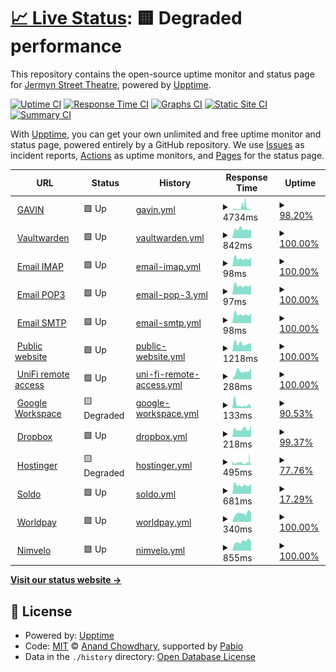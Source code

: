 # [📈 Live Status](https://jermynstreettheatre.github.io/status): <!--live status--> **🟨 Degraded performance**

This repository contains the open-source uptime monitor and status page for [Jermyn Street Theatre](https://www.jermynstreettheatre.co.uk), powered by [Upptime](https://github.com/upptime/upptime).

[![Uptime CI](https://github.com/jermynstreettheatre/status/workflows/Uptime%20CI/badge.svg)](https://github.com/jermynstreettheatre/status/actions?query=workflow%3A%22Uptime+CI%22)
[![Response Time CI](https://github.com/jermynstreettheatre/status/workflows/Response%20Time%20CI/badge.svg)](https://github.com/jermynstreettheatre/status/actions?query=workflow%3A%22Response+Time+CI%22)
[![Graphs CI](https://github.com/jermynstreettheatre/status/workflows/Graphs%20CI/badge.svg)](https://github.com/jermynstreettheatre/status/actions?query=workflow%3A%22Graphs+CI%22)
[![Static Site CI](https://github.com/jermynstreettheatre/status/workflows/Static%20Site%20CI/badge.svg)](https://github.com/jermynstreettheatre/status/actions?query=workflow%3A%22Static+Site+CI%22)
[![Summary CI](https://github.com/jermynstreettheatre/status/workflows/Summary%20CI/badge.svg)](https://github.com/jermynstreettheatre/status/actions?query=workflow%3A%22Summary+CI%22)

With [Upptime](https://upptime.js.org), you can get your own unlimited and free uptime monitor and status page, powered entirely by a GitHub repository. We use [Issues](https://github.com/jermynstreettheatre/status/issues) as incident reports, [Actions](https://github.com/jermynstreettheatre/status/actions) as uptime monitors, and [Pages](https://jermynstreettheatre.github.io/status) for the status page.

<!--start: status pages-->
<!-- This summary is generated by Upptime (https://github.com/upptime/upptime) -->
<!-- Do not edit this manually, your changes will be overwritten -->
<!-- prettier-ignore -->
| URL | Status | History | Response Time | Uptime |
| --- | ------ | ------- | ------------- | ------ |
| <img alt="" src="https://icons.duckduckgo.com/ip3/assets.technical.jermynstreettheatre.co.uk.ico" height="13"> [GAVIN](https://assets.technical.jermynstreettheatre.co.uk) | 🟩 Up | [gavin.yml](https://github.com/jermynstreettheatre/status/commits/HEAD/history/gavin.yml) | <details><summary><img alt="Response time graph" src="./graphs/gavin/response-time-week.png" height="20"> 4734ms</summary><br><a href="https://status.technical.jermynstreettheatre.co.uk/history/gavin"><img alt="Response time 4090" src="https://img.shields.io/endpoint?url=https%3A%2F%2Fraw.githubusercontent.com%2Fjermynstreettheatre%2Fstatus%2FHEAD%2Fapi%2Fgavin%2Fresponse-time.json"></a><br><a href="https://status.technical.jermynstreettheatre.co.uk/history/gavin"><img alt="24-hour response time 1684" src="https://img.shields.io/endpoint?url=https%3A%2F%2Fraw.githubusercontent.com%2Fjermynstreettheatre%2Fstatus%2FHEAD%2Fapi%2Fgavin%2Fresponse-time-day.json"></a><br><a href="https://status.technical.jermynstreettheatre.co.uk/history/gavin"><img alt="7-day response time 4734" src="https://img.shields.io/endpoint?url=https%3A%2F%2Fraw.githubusercontent.com%2Fjermynstreettheatre%2Fstatus%2FHEAD%2Fapi%2Fgavin%2Fresponse-time-week.json"></a><br><a href="https://status.technical.jermynstreettheatre.co.uk/history/gavin"><img alt="30-day response time 4158" src="https://img.shields.io/endpoint?url=https%3A%2F%2Fraw.githubusercontent.com%2Fjermynstreettheatre%2Fstatus%2FHEAD%2Fapi%2Fgavin%2Fresponse-time-month.json"></a><br><a href="https://status.technical.jermynstreettheatre.co.uk/history/gavin"><img alt="1-year response time 4090" src="https://img.shields.io/endpoint?url=https%3A%2F%2Fraw.githubusercontent.com%2Fjermynstreettheatre%2Fstatus%2FHEAD%2Fapi%2Fgavin%2Fresponse-time-year.json"></a></details> | <details><summary><a href="https://status.technical.jermynstreettheatre.co.uk/history/gavin">98.20%</a></summary><a href="https://status.technical.jermynstreettheatre.co.uk/history/gavin"><img alt="All-time uptime 99.25%" src="https://img.shields.io/endpoint?url=https%3A%2F%2Fraw.githubusercontent.com%2Fjermynstreettheatre%2Fstatus%2FHEAD%2Fapi%2Fgavin%2Fuptime.json"></a><br><a href="https://status.technical.jermynstreettheatre.co.uk/history/gavin"><img alt="24-hour uptime 100.00%" src="https://img.shields.io/endpoint?url=https%3A%2F%2Fraw.githubusercontent.com%2Fjermynstreettheatre%2Fstatus%2FHEAD%2Fapi%2Fgavin%2Fuptime-day.json"></a><br><a href="https://status.technical.jermynstreettheatre.co.uk/history/gavin"><img alt="7-day uptime 98.20%" src="https://img.shields.io/endpoint?url=https%3A%2F%2Fraw.githubusercontent.com%2Fjermynstreettheatre%2Fstatus%2FHEAD%2Fapi%2Fgavin%2Fuptime-week.json"></a><br><a href="https://status.technical.jermynstreettheatre.co.uk/history/gavin"><img alt="30-day uptime 99.18%" src="https://img.shields.io/endpoint?url=https%3A%2F%2Fraw.githubusercontent.com%2Fjermynstreettheatre%2Fstatus%2FHEAD%2Fapi%2Fgavin%2Fuptime-month.json"></a><br><a href="https://status.technical.jermynstreettheatre.co.uk/history/gavin"><img alt="1-year uptime 99.25%" src="https://img.shields.io/endpoint?url=https%3A%2F%2Fraw.githubusercontent.com%2Fjermynstreettheatre%2Fstatus%2FHEAD%2Fapi%2Fgavin%2Fuptime-year.json"></a></details>
| <img alt="" src="https://icons.duckduckgo.com/ip3/vault.technical.jermynstreettheatre.co.uk.ico" height="13"> [Vaultwarden](https://vault.technical.jermynstreettheatre.co.uk) | 🟩 Up | [vaultwarden.yml](https://github.com/jermynstreettheatre/status/commits/HEAD/history/vaultwarden.yml) | <details><summary><img alt="Response time graph" src="./graphs/vaultwarden/response-time-week.png" height="20"> 842ms</summary><br><a href="https://status.technical.jermynstreettheatre.co.uk/history/vaultwarden"><img alt="Response time 918" src="https://img.shields.io/endpoint?url=https%3A%2F%2Fraw.githubusercontent.com%2Fjermynstreettheatre%2Fstatus%2FHEAD%2Fapi%2Fvaultwarden%2Fresponse-time.json"></a><br><a href="https://status.technical.jermynstreettheatre.co.uk/history/vaultwarden"><img alt="24-hour response time 812" src="https://img.shields.io/endpoint?url=https%3A%2F%2Fraw.githubusercontent.com%2Fjermynstreettheatre%2Fstatus%2FHEAD%2Fapi%2Fvaultwarden%2Fresponse-time-day.json"></a><br><a href="https://status.technical.jermynstreettheatre.co.uk/history/vaultwarden"><img alt="7-day response time 842" src="https://img.shields.io/endpoint?url=https%3A%2F%2Fraw.githubusercontent.com%2Fjermynstreettheatre%2Fstatus%2FHEAD%2Fapi%2Fvaultwarden%2Fresponse-time-week.json"></a><br><a href="https://status.technical.jermynstreettheatre.co.uk/history/vaultwarden"><img alt="30-day response time 872" src="https://img.shields.io/endpoint?url=https%3A%2F%2Fraw.githubusercontent.com%2Fjermynstreettheatre%2Fstatus%2FHEAD%2Fapi%2Fvaultwarden%2Fresponse-time-month.json"></a><br><a href="https://status.technical.jermynstreettheatre.co.uk/history/vaultwarden"><img alt="1-year response time 918" src="https://img.shields.io/endpoint?url=https%3A%2F%2Fraw.githubusercontent.com%2Fjermynstreettheatre%2Fstatus%2FHEAD%2Fapi%2Fvaultwarden%2Fresponse-time-year.json"></a></details> | <details><summary><a href="https://status.technical.jermynstreettheatre.co.uk/history/vaultwarden">100.00%</a></summary><a href="https://status.technical.jermynstreettheatre.co.uk/history/vaultwarden"><img alt="All-time uptime 99.97%" src="https://img.shields.io/endpoint?url=https%3A%2F%2Fraw.githubusercontent.com%2Fjermynstreettheatre%2Fstatus%2FHEAD%2Fapi%2Fvaultwarden%2Fuptime.json"></a><br><a href="https://status.technical.jermynstreettheatre.co.uk/history/vaultwarden"><img alt="24-hour uptime 100.00%" src="https://img.shields.io/endpoint?url=https%3A%2F%2Fraw.githubusercontent.com%2Fjermynstreettheatre%2Fstatus%2FHEAD%2Fapi%2Fvaultwarden%2Fuptime-day.json"></a><br><a href="https://status.technical.jermynstreettheatre.co.uk/history/vaultwarden"><img alt="7-day uptime 100.00%" src="https://img.shields.io/endpoint?url=https%3A%2F%2Fraw.githubusercontent.com%2Fjermynstreettheatre%2Fstatus%2FHEAD%2Fapi%2Fvaultwarden%2Fuptime-week.json"></a><br><a href="https://status.technical.jermynstreettheatre.co.uk/history/vaultwarden"><img alt="30-day uptime 99.96%" src="https://img.shields.io/endpoint?url=https%3A%2F%2Fraw.githubusercontent.com%2Fjermynstreettheatre%2Fstatus%2FHEAD%2Fapi%2Fvaultwarden%2Fuptime-month.json"></a><br><a href="https://status.technical.jermynstreettheatre.co.uk/history/vaultwarden"><img alt="1-year uptime 99.97%" src="https://img.shields.io/endpoint?url=https%3A%2F%2Fraw.githubusercontent.com%2Fjermynstreettheatre%2Fstatus%2FHEAD%2Fapi%2Fvaultwarden%2Fuptime-year.json"></a></details>
| <img alt="" src="https://icons.duckduckgo.com/ip3/null.ico" height="13"> [Email IMAP](mail.jermynstreettheatre.co.uk) | 🟩 Up | [email-imap.yml](https://github.com/jermynstreettheatre/status/commits/HEAD/history/email-imap.yml) | <details><summary><img alt="Response time graph" src="./graphs/email-imap/response-time-week.png" height="20"> 98ms</summary><br><a href="https://status.technical.jermynstreettheatre.co.uk/history/email-imap"><img alt="Response time 104" src="https://img.shields.io/endpoint?url=https%3A%2F%2Fraw.githubusercontent.com%2Fjermynstreettheatre%2Fstatus%2FHEAD%2Fapi%2Femail-imap%2Fresponse-time.json"></a><br><a href="https://status.technical.jermynstreettheatre.co.uk/history/email-imap"><img alt="24-hour response time 108" src="https://img.shields.io/endpoint?url=https%3A%2F%2Fraw.githubusercontent.com%2Fjermynstreettheatre%2Fstatus%2FHEAD%2Fapi%2Femail-imap%2Fresponse-time-day.json"></a><br><a href="https://status.technical.jermynstreettheatre.co.uk/history/email-imap"><img alt="7-day response time 98" src="https://img.shields.io/endpoint?url=https%3A%2F%2Fraw.githubusercontent.com%2Fjermynstreettheatre%2Fstatus%2FHEAD%2Fapi%2Femail-imap%2Fresponse-time-week.json"></a><br><a href="https://status.technical.jermynstreettheatre.co.uk/history/email-imap"><img alt="30-day response time 105" src="https://img.shields.io/endpoint?url=https%3A%2F%2Fraw.githubusercontent.com%2Fjermynstreettheatre%2Fstatus%2FHEAD%2Fapi%2Femail-imap%2Fresponse-time-month.json"></a><br><a href="https://status.technical.jermynstreettheatre.co.uk/history/email-imap"><img alt="1-year response time 104" src="https://img.shields.io/endpoint?url=https%3A%2F%2Fraw.githubusercontent.com%2Fjermynstreettheatre%2Fstatus%2FHEAD%2Fapi%2Femail-imap%2Fresponse-time-year.json"></a></details> | <details><summary><a href="https://status.technical.jermynstreettheatre.co.uk/history/email-imap">100.00%</a></summary><a href="https://status.technical.jermynstreettheatre.co.uk/history/email-imap"><img alt="All-time uptime 100.00%" src="https://img.shields.io/endpoint?url=https%3A%2F%2Fraw.githubusercontent.com%2Fjermynstreettheatre%2Fstatus%2FHEAD%2Fapi%2Femail-imap%2Fuptime.json"></a><br><a href="https://status.technical.jermynstreettheatre.co.uk/history/email-imap"><img alt="24-hour uptime 100.00%" src="https://img.shields.io/endpoint?url=https%3A%2F%2Fraw.githubusercontent.com%2Fjermynstreettheatre%2Fstatus%2FHEAD%2Fapi%2Femail-imap%2Fuptime-day.json"></a><br><a href="https://status.technical.jermynstreettheatre.co.uk/history/email-imap"><img alt="7-day uptime 100.00%" src="https://img.shields.io/endpoint?url=https%3A%2F%2Fraw.githubusercontent.com%2Fjermynstreettheatre%2Fstatus%2FHEAD%2Fapi%2Femail-imap%2Fuptime-week.json"></a><br><a href="https://status.technical.jermynstreettheatre.co.uk/history/email-imap"><img alt="30-day uptime 100.00%" src="https://img.shields.io/endpoint?url=https%3A%2F%2Fraw.githubusercontent.com%2Fjermynstreettheatre%2Fstatus%2FHEAD%2Fapi%2Femail-imap%2Fuptime-month.json"></a><br><a href="https://status.technical.jermynstreettheatre.co.uk/history/email-imap"><img alt="1-year uptime 100.00%" src="https://img.shields.io/endpoint?url=https%3A%2F%2Fraw.githubusercontent.com%2Fjermynstreettheatre%2Fstatus%2FHEAD%2Fapi%2Femail-imap%2Fuptime-year.json"></a></details>
| <img alt="" src="https://icons.duckduckgo.com/ip3/null.ico" height="13"> [Email POP3](mail.jermynstreettheatre.co.uk) | 🟩 Up | [email-pop-3.yml](https://github.com/jermynstreettheatre/status/commits/HEAD/history/email-pop-3.yml) | <details><summary><img alt="Response time graph" src="./graphs/email-pop-3/response-time-week.png" height="20"> 97ms</summary><br><a href="https://status.technical.jermynstreettheatre.co.uk/history/email-pop-3"><img alt="Response time 105" src="https://img.shields.io/endpoint?url=https%3A%2F%2Fraw.githubusercontent.com%2Fjermynstreettheatre%2Fstatus%2FHEAD%2Fapi%2Femail-pop-3%2Fresponse-time.json"></a><br><a href="https://status.technical.jermynstreettheatre.co.uk/history/email-pop-3"><img alt="24-hour response time 107" src="https://img.shields.io/endpoint?url=https%3A%2F%2Fraw.githubusercontent.com%2Fjermynstreettheatre%2Fstatus%2FHEAD%2Fapi%2Femail-pop-3%2Fresponse-time-day.json"></a><br><a href="https://status.technical.jermynstreettheatre.co.uk/history/email-pop-3"><img alt="7-day response time 97" src="https://img.shields.io/endpoint?url=https%3A%2F%2Fraw.githubusercontent.com%2Fjermynstreettheatre%2Fstatus%2FHEAD%2Fapi%2Femail-pop-3%2Fresponse-time-week.json"></a><br><a href="https://status.technical.jermynstreettheatre.co.uk/history/email-pop-3"><img alt="30-day response time 105" src="https://img.shields.io/endpoint?url=https%3A%2F%2Fraw.githubusercontent.com%2Fjermynstreettheatre%2Fstatus%2FHEAD%2Fapi%2Femail-pop-3%2Fresponse-time-month.json"></a><br><a href="https://status.technical.jermynstreettheatre.co.uk/history/email-pop-3"><img alt="1-year response time 105" src="https://img.shields.io/endpoint?url=https%3A%2F%2Fraw.githubusercontent.com%2Fjermynstreettheatre%2Fstatus%2FHEAD%2Fapi%2Femail-pop-3%2Fresponse-time-year.json"></a></details> | <details><summary><a href="https://status.technical.jermynstreettheatre.co.uk/history/email-pop-3">100.00%</a></summary><a href="https://status.technical.jermynstreettheatre.co.uk/history/email-pop-3"><img alt="All-time uptime 100.00%" src="https://img.shields.io/endpoint?url=https%3A%2F%2Fraw.githubusercontent.com%2Fjermynstreettheatre%2Fstatus%2FHEAD%2Fapi%2Femail-pop-3%2Fuptime.json"></a><br><a href="https://status.technical.jermynstreettheatre.co.uk/history/email-pop-3"><img alt="24-hour uptime 100.00%" src="https://img.shields.io/endpoint?url=https%3A%2F%2Fraw.githubusercontent.com%2Fjermynstreettheatre%2Fstatus%2FHEAD%2Fapi%2Femail-pop-3%2Fuptime-day.json"></a><br><a href="https://status.technical.jermynstreettheatre.co.uk/history/email-pop-3"><img alt="7-day uptime 100.00%" src="https://img.shields.io/endpoint?url=https%3A%2F%2Fraw.githubusercontent.com%2Fjermynstreettheatre%2Fstatus%2FHEAD%2Fapi%2Femail-pop-3%2Fuptime-week.json"></a><br><a href="https://status.technical.jermynstreettheatre.co.uk/history/email-pop-3"><img alt="30-day uptime 100.00%" src="https://img.shields.io/endpoint?url=https%3A%2F%2Fraw.githubusercontent.com%2Fjermynstreettheatre%2Fstatus%2FHEAD%2Fapi%2Femail-pop-3%2Fuptime-month.json"></a><br><a href="https://status.technical.jermynstreettheatre.co.uk/history/email-pop-3"><img alt="1-year uptime 100.00%" src="https://img.shields.io/endpoint?url=https%3A%2F%2Fraw.githubusercontent.com%2Fjermynstreettheatre%2Fstatus%2FHEAD%2Fapi%2Femail-pop-3%2Fuptime-year.json"></a></details>
| <img alt="" src="https://icons.duckduckgo.com/ip3/null.ico" height="13"> [Email SMTP](mail.jermynstreettheatre.co.uk) | 🟩 Up | [email-smtp.yml](https://github.com/jermynstreettheatre/status/commits/HEAD/history/email-smtp.yml) | <details><summary><img alt="Response time graph" src="./graphs/email-smtp/response-time-week.png" height="20"> 98ms</summary><br><a href="https://status.technical.jermynstreettheatre.co.uk/history/email-smtp"><img alt="Response time 104" src="https://img.shields.io/endpoint?url=https%3A%2F%2Fraw.githubusercontent.com%2Fjermynstreettheatre%2Fstatus%2FHEAD%2Fapi%2Femail-smtp%2Fresponse-time.json"></a><br><a href="https://status.technical.jermynstreettheatre.co.uk/history/email-smtp"><img alt="24-hour response time 108" src="https://img.shields.io/endpoint?url=https%3A%2F%2Fraw.githubusercontent.com%2Fjermynstreettheatre%2Fstatus%2FHEAD%2Fapi%2Femail-smtp%2Fresponse-time-day.json"></a><br><a href="https://status.technical.jermynstreettheatre.co.uk/history/email-smtp"><img alt="7-day response time 98" src="https://img.shields.io/endpoint?url=https%3A%2F%2Fraw.githubusercontent.com%2Fjermynstreettheatre%2Fstatus%2FHEAD%2Fapi%2Femail-smtp%2Fresponse-time-week.json"></a><br><a href="https://status.technical.jermynstreettheatre.co.uk/history/email-smtp"><img alt="30-day response time 105" src="https://img.shields.io/endpoint?url=https%3A%2F%2Fraw.githubusercontent.com%2Fjermynstreettheatre%2Fstatus%2FHEAD%2Fapi%2Femail-smtp%2Fresponse-time-month.json"></a><br><a href="https://status.technical.jermynstreettheatre.co.uk/history/email-smtp"><img alt="1-year response time 104" src="https://img.shields.io/endpoint?url=https%3A%2F%2Fraw.githubusercontent.com%2Fjermynstreettheatre%2Fstatus%2FHEAD%2Fapi%2Femail-smtp%2Fresponse-time-year.json"></a></details> | <details><summary><a href="https://status.technical.jermynstreettheatre.co.uk/history/email-smtp">100.00%</a></summary><a href="https://status.technical.jermynstreettheatre.co.uk/history/email-smtp"><img alt="All-time uptime 100.00%" src="https://img.shields.io/endpoint?url=https%3A%2F%2Fraw.githubusercontent.com%2Fjermynstreettheatre%2Fstatus%2FHEAD%2Fapi%2Femail-smtp%2Fuptime.json"></a><br><a href="https://status.technical.jermynstreettheatre.co.uk/history/email-smtp"><img alt="24-hour uptime 100.00%" src="https://img.shields.io/endpoint?url=https%3A%2F%2Fraw.githubusercontent.com%2Fjermynstreettheatre%2Fstatus%2FHEAD%2Fapi%2Femail-smtp%2Fuptime-day.json"></a><br><a href="https://status.technical.jermynstreettheatre.co.uk/history/email-smtp"><img alt="7-day uptime 100.00%" src="https://img.shields.io/endpoint?url=https%3A%2F%2Fraw.githubusercontent.com%2Fjermynstreettheatre%2Fstatus%2FHEAD%2Fapi%2Femail-smtp%2Fuptime-week.json"></a><br><a href="https://status.technical.jermynstreettheatre.co.uk/history/email-smtp"><img alt="30-day uptime 100.00%" src="https://img.shields.io/endpoint?url=https%3A%2F%2Fraw.githubusercontent.com%2Fjermynstreettheatre%2Fstatus%2FHEAD%2Fapi%2Femail-smtp%2Fuptime-month.json"></a><br><a href="https://status.technical.jermynstreettheatre.co.uk/history/email-smtp"><img alt="1-year uptime 100.00%" src="https://img.shields.io/endpoint?url=https%3A%2F%2Fraw.githubusercontent.com%2Fjermynstreettheatre%2Fstatus%2FHEAD%2Fapi%2Femail-smtp%2Fuptime-year.json"></a></details>
| <img alt="" src="https://icons.duckduckgo.com/ip3/www.jermynstreettheatre.co.uk.ico" height="13"> [Public website](https://www.jermynstreettheatre.co.uk) | 🟩 Up | [public-website.yml](https://github.com/jermynstreettheatre/status/commits/HEAD/history/public-website.yml) | <details><summary><img alt="Response time graph" src="./graphs/public-website/response-time-week.png" height="20"> 1218ms</summary><br><a href="https://status.technical.jermynstreettheatre.co.uk/history/public-website"><img alt="Response time 1145" src="https://img.shields.io/endpoint?url=https%3A%2F%2Fraw.githubusercontent.com%2Fjermynstreettheatre%2Fstatus%2FHEAD%2Fapi%2Fpublic-website%2Fresponse-time.json"></a><br><a href="https://status.technical.jermynstreettheatre.co.uk/history/public-website"><img alt="24-hour response time 1228" src="https://img.shields.io/endpoint?url=https%3A%2F%2Fraw.githubusercontent.com%2Fjermynstreettheatre%2Fstatus%2FHEAD%2Fapi%2Fpublic-website%2Fresponse-time-day.json"></a><br><a href="https://status.technical.jermynstreettheatre.co.uk/history/public-website"><img alt="7-day response time 1218" src="https://img.shields.io/endpoint?url=https%3A%2F%2Fraw.githubusercontent.com%2Fjermynstreettheatre%2Fstatus%2FHEAD%2Fapi%2Fpublic-website%2Fresponse-time-week.json"></a><br><a href="https://status.technical.jermynstreettheatre.co.uk/history/public-website"><img alt="30-day response time 1152" src="https://img.shields.io/endpoint?url=https%3A%2F%2Fraw.githubusercontent.com%2Fjermynstreettheatre%2Fstatus%2FHEAD%2Fapi%2Fpublic-website%2Fresponse-time-month.json"></a><br><a href="https://status.technical.jermynstreettheatre.co.uk/history/public-website"><img alt="1-year response time 1145" src="https://img.shields.io/endpoint?url=https%3A%2F%2Fraw.githubusercontent.com%2Fjermynstreettheatre%2Fstatus%2FHEAD%2Fapi%2Fpublic-website%2Fresponse-time-year.json"></a></details> | <details><summary><a href="https://status.technical.jermynstreettheatre.co.uk/history/public-website">100.00%</a></summary><a href="https://status.technical.jermynstreettheatre.co.uk/history/public-website"><img alt="All-time uptime 100.00%" src="https://img.shields.io/endpoint?url=https%3A%2F%2Fraw.githubusercontent.com%2Fjermynstreettheatre%2Fstatus%2FHEAD%2Fapi%2Fpublic-website%2Fuptime.json"></a><br><a href="https://status.technical.jermynstreettheatre.co.uk/history/public-website"><img alt="24-hour uptime 100.00%" src="https://img.shields.io/endpoint?url=https%3A%2F%2Fraw.githubusercontent.com%2Fjermynstreettheatre%2Fstatus%2FHEAD%2Fapi%2Fpublic-website%2Fuptime-day.json"></a><br><a href="https://status.technical.jermynstreettheatre.co.uk/history/public-website"><img alt="7-day uptime 100.00%" src="https://img.shields.io/endpoint?url=https%3A%2F%2Fraw.githubusercontent.com%2Fjermynstreettheatre%2Fstatus%2FHEAD%2Fapi%2Fpublic-website%2Fuptime-week.json"></a><br><a href="https://status.technical.jermynstreettheatre.co.uk/history/public-website"><img alt="30-day uptime 100.00%" src="https://img.shields.io/endpoint?url=https%3A%2F%2Fraw.githubusercontent.com%2Fjermynstreettheatre%2Fstatus%2FHEAD%2Fapi%2Fpublic-website%2Fuptime-month.json"></a><br><a href="https://status.technical.jermynstreettheatre.co.uk/history/public-website"><img alt="1-year uptime 100.00%" src="https://img.shields.io/endpoint?url=https%3A%2F%2Fraw.githubusercontent.com%2Fjermynstreettheatre%2Fstatus%2FHEAD%2Fapi%2Fpublic-website%2Fuptime-year.json"></a></details>
| <img alt="" src="https://icons.duckduckgo.com/ip3/status.ui.com.ico" height="13"> [UniFi remote access](https://status.ui.com) | 🟩 Up | [uni-fi-remote-access.yml](https://github.com/jermynstreettheatre/status/commits/HEAD/history/uni-fi-remote-access.yml) | <details><summary><img alt="Response time graph" src="./graphs/uni-fi-remote-access/response-time-week.png" height="20"> 288ms</summary><br><a href="https://status.technical.jermynstreettheatre.co.uk/history/uni-fi-remote-access"><img alt="Response time 328" src="https://img.shields.io/endpoint?url=https%3A%2F%2Fraw.githubusercontent.com%2Fjermynstreettheatre%2Fstatus%2FHEAD%2Fapi%2Funi-fi-remote-access%2Fresponse-time.json"></a><br><a href="https://status.technical.jermynstreettheatre.co.uk/history/uni-fi-remote-access"><img alt="24-hour response time 398" src="https://img.shields.io/endpoint?url=https%3A%2F%2Fraw.githubusercontent.com%2Fjermynstreettheatre%2Fstatus%2FHEAD%2Fapi%2Funi-fi-remote-access%2Fresponse-time-day.json"></a><br><a href="https://status.technical.jermynstreettheatre.co.uk/history/uni-fi-remote-access"><img alt="7-day response time 288" src="https://img.shields.io/endpoint?url=https%3A%2F%2Fraw.githubusercontent.com%2Fjermynstreettheatre%2Fstatus%2FHEAD%2Fapi%2Funi-fi-remote-access%2Fresponse-time-week.json"></a><br><a href="https://status.technical.jermynstreettheatre.co.uk/history/uni-fi-remote-access"><img alt="30-day response time 336" src="https://img.shields.io/endpoint?url=https%3A%2F%2Fraw.githubusercontent.com%2Fjermynstreettheatre%2Fstatus%2FHEAD%2Fapi%2Funi-fi-remote-access%2Fresponse-time-month.json"></a><br><a href="https://status.technical.jermynstreettheatre.co.uk/history/uni-fi-remote-access"><img alt="1-year response time 328" src="https://img.shields.io/endpoint?url=https%3A%2F%2Fraw.githubusercontent.com%2Fjermynstreettheatre%2Fstatus%2FHEAD%2Fapi%2Funi-fi-remote-access%2Fresponse-time-year.json"></a></details> | <details><summary><a href="https://status.technical.jermynstreettheatre.co.uk/history/uni-fi-remote-access">100.00%</a></summary><a href="https://status.technical.jermynstreettheatre.co.uk/history/uni-fi-remote-access"><img alt="All-time uptime 99.96%" src="https://img.shields.io/endpoint?url=https%3A%2F%2Fraw.githubusercontent.com%2Fjermynstreettheatre%2Fstatus%2FHEAD%2Fapi%2Funi-fi-remote-access%2Fuptime.json"></a><br><a href="https://status.technical.jermynstreettheatre.co.uk/history/uni-fi-remote-access"><img alt="24-hour uptime 100.00%" src="https://img.shields.io/endpoint?url=https%3A%2F%2Fraw.githubusercontent.com%2Fjermynstreettheatre%2Fstatus%2FHEAD%2Fapi%2Funi-fi-remote-access%2Fuptime-day.json"></a><br><a href="https://status.technical.jermynstreettheatre.co.uk/history/uni-fi-remote-access"><img alt="7-day uptime 100.00%" src="https://img.shields.io/endpoint?url=https%3A%2F%2Fraw.githubusercontent.com%2Fjermynstreettheatre%2Fstatus%2FHEAD%2Fapi%2Funi-fi-remote-access%2Fuptime-week.json"></a><br><a href="https://status.technical.jermynstreettheatre.co.uk/history/uni-fi-remote-access"><img alt="30-day uptime 99.95%" src="https://img.shields.io/endpoint?url=https%3A%2F%2Fraw.githubusercontent.com%2Fjermynstreettheatre%2Fstatus%2FHEAD%2Fapi%2Funi-fi-remote-access%2Fuptime-month.json"></a><br><a href="https://status.technical.jermynstreettheatre.co.uk/history/uni-fi-remote-access"><img alt="1-year uptime 99.96%" src="https://img.shields.io/endpoint?url=https%3A%2F%2Fraw.githubusercontent.com%2Fjermynstreettheatre%2Fstatus%2FHEAD%2Fapi%2Funi-fi-remote-access%2Fuptime-year.json"></a></details>
| <img alt="" src="https://icons.duckduckgo.com/ip3/www.google.com.ico" height="13"> [Google Workspace](https://www.google.com/appsstatus/dashboard) | 🟨 Degraded | [google-workspace.yml](https://github.com/jermynstreettheatre/status/commits/HEAD/history/google-workspace.yml) | <details><summary><img alt="Response time graph" src="./graphs/google-workspace/response-time-week.png" height="20"> 133ms</summary><br><a href="https://status.technical.jermynstreettheatre.co.uk/history/google-workspace"><img alt="Response time 94" src="https://img.shields.io/endpoint?url=https%3A%2F%2Fraw.githubusercontent.com%2Fjermynstreettheatre%2Fstatus%2FHEAD%2Fapi%2Fgoogle-workspace%2Fresponse-time.json"></a><br><a href="https://status.technical.jermynstreettheatre.co.uk/history/google-workspace"><img alt="24-hour response time 112" src="https://img.shields.io/endpoint?url=https%3A%2F%2Fraw.githubusercontent.com%2Fjermynstreettheatre%2Fstatus%2FHEAD%2Fapi%2Fgoogle-workspace%2Fresponse-time-day.json"></a><br><a href="https://status.technical.jermynstreettheatre.co.uk/history/google-workspace"><img alt="7-day response time 133" src="https://img.shields.io/endpoint?url=https%3A%2F%2Fraw.githubusercontent.com%2Fjermynstreettheatre%2Fstatus%2FHEAD%2Fapi%2Fgoogle-workspace%2Fresponse-time-week.json"></a><br><a href="https://status.technical.jermynstreettheatre.co.uk/history/google-workspace"><img alt="30-day response time 104" src="https://img.shields.io/endpoint?url=https%3A%2F%2Fraw.githubusercontent.com%2Fjermynstreettheatre%2Fstatus%2FHEAD%2Fapi%2Fgoogle-workspace%2Fresponse-time-month.json"></a><br><a href="https://status.technical.jermynstreettheatre.co.uk/history/google-workspace"><img alt="1-year response time 94" src="https://img.shields.io/endpoint?url=https%3A%2F%2Fraw.githubusercontent.com%2Fjermynstreettheatre%2Fstatus%2FHEAD%2Fapi%2Fgoogle-workspace%2Fresponse-time-year.json"></a></details> | <details><summary><a href="https://status.technical.jermynstreettheatre.co.uk/history/google-workspace">90.53%</a></summary><a href="https://status.technical.jermynstreettheatre.co.uk/history/google-workspace"><img alt="All-time uptime 88.72%" src="https://img.shields.io/endpoint?url=https%3A%2F%2Fraw.githubusercontent.com%2Fjermynstreettheatre%2Fstatus%2FHEAD%2Fapi%2Fgoogle-workspace%2Fuptime.json"></a><br><a href="https://status.technical.jermynstreettheatre.co.uk/history/google-workspace"><img alt="24-hour uptime 33.73%" src="https://img.shields.io/endpoint?url=https%3A%2F%2Fraw.githubusercontent.com%2Fjermynstreettheatre%2Fstatus%2FHEAD%2Fapi%2Fgoogle-workspace%2Fuptime-day.json"></a><br><a href="https://status.technical.jermynstreettheatre.co.uk/history/google-workspace"><img alt="7-day uptime 90.53%" src="https://img.shields.io/endpoint?url=https%3A%2F%2Fraw.githubusercontent.com%2Fjermynstreettheatre%2Fstatus%2FHEAD%2Fapi%2Fgoogle-workspace%2Fuptime-week.json"></a><br><a href="https://status.technical.jermynstreettheatre.co.uk/history/google-workspace"><img alt="30-day uptime 89.31%" src="https://img.shields.io/endpoint?url=https%3A%2F%2Fraw.githubusercontent.com%2Fjermynstreettheatre%2Fstatus%2FHEAD%2Fapi%2Fgoogle-workspace%2Fuptime-month.json"></a><br><a href="https://status.technical.jermynstreettheatre.co.uk/history/google-workspace"><img alt="1-year uptime 88.72%" src="https://img.shields.io/endpoint?url=https%3A%2F%2Fraw.githubusercontent.com%2Fjermynstreettheatre%2Fstatus%2FHEAD%2Fapi%2Fgoogle-workspace%2Fuptime-year.json"></a></details>
| <img alt="" src="https://icons.duckduckgo.com/ip3/status.dropbox.com.ico" height="13"> [Dropbox](https://status.dropbox.com) | 🟩 Up | [dropbox.yml](https://github.com/jermynstreettheatre/status/commits/HEAD/history/dropbox.yml) | <details><summary><img alt="Response time graph" src="./graphs/dropbox/response-time-week.png" height="20"> 218ms</summary><br><a href="https://status.technical.jermynstreettheatre.co.uk/history/dropbox"><img alt="Response time 229" src="https://img.shields.io/endpoint?url=https%3A%2F%2Fraw.githubusercontent.com%2Fjermynstreettheatre%2Fstatus%2FHEAD%2Fapi%2Fdropbox%2Fresponse-time.json"></a><br><a href="https://status.technical.jermynstreettheatre.co.uk/history/dropbox"><img alt="24-hour response time 331" src="https://img.shields.io/endpoint?url=https%3A%2F%2Fraw.githubusercontent.com%2Fjermynstreettheatre%2Fstatus%2FHEAD%2Fapi%2Fdropbox%2Fresponse-time-day.json"></a><br><a href="https://status.technical.jermynstreettheatre.co.uk/history/dropbox"><img alt="7-day response time 218" src="https://img.shields.io/endpoint?url=https%3A%2F%2Fraw.githubusercontent.com%2Fjermynstreettheatre%2Fstatus%2FHEAD%2Fapi%2Fdropbox%2Fresponse-time-week.json"></a><br><a href="https://status.technical.jermynstreettheatre.co.uk/history/dropbox"><img alt="30-day response time 207" src="https://img.shields.io/endpoint?url=https%3A%2F%2Fraw.githubusercontent.com%2Fjermynstreettheatre%2Fstatus%2FHEAD%2Fapi%2Fdropbox%2Fresponse-time-month.json"></a><br><a href="https://status.technical.jermynstreettheatre.co.uk/history/dropbox"><img alt="1-year response time 229" src="https://img.shields.io/endpoint?url=https%3A%2F%2Fraw.githubusercontent.com%2Fjermynstreettheatre%2Fstatus%2FHEAD%2Fapi%2Fdropbox%2Fresponse-time-year.json"></a></details> | <details><summary><a href="https://status.technical.jermynstreettheatre.co.uk/history/dropbox">99.37%</a></summary><a href="https://status.technical.jermynstreettheatre.co.uk/history/dropbox"><img alt="All-time uptime 95.56%" src="https://img.shields.io/endpoint?url=https%3A%2F%2Fraw.githubusercontent.com%2Fjermynstreettheatre%2Fstatus%2FHEAD%2Fapi%2Fdropbox%2Fuptime.json"></a><br><a href="https://status.technical.jermynstreettheatre.co.uk/history/dropbox"><img alt="24-hour uptime 100.00%" src="https://img.shields.io/endpoint?url=https%3A%2F%2Fraw.githubusercontent.com%2Fjermynstreettheatre%2Fstatus%2FHEAD%2Fapi%2Fdropbox%2Fuptime-day.json"></a><br><a href="https://status.technical.jermynstreettheatre.co.uk/history/dropbox"><img alt="7-day uptime 99.37%" src="https://img.shields.io/endpoint?url=https%3A%2F%2Fraw.githubusercontent.com%2Fjermynstreettheatre%2Fstatus%2FHEAD%2Fapi%2Fdropbox%2Fuptime-week.json"></a><br><a href="https://status.technical.jermynstreettheatre.co.uk/history/dropbox"><img alt="30-day uptime 95.96%" src="https://img.shields.io/endpoint?url=https%3A%2F%2Fraw.githubusercontent.com%2Fjermynstreettheatre%2Fstatus%2FHEAD%2Fapi%2Fdropbox%2Fuptime-month.json"></a><br><a href="https://status.technical.jermynstreettheatre.co.uk/history/dropbox"><img alt="1-year uptime 95.56%" src="https://img.shields.io/endpoint?url=https%3A%2F%2Fraw.githubusercontent.com%2Fjermynstreettheatre%2Fstatus%2FHEAD%2Fapi%2Fdropbox%2Fuptime-year.json"></a></details>
| <img alt="" src="https://icons.duckduckgo.com/ip3/statuspage.hostinger.com.ico" height="13"> [Hostinger](https://statuspage.hostinger.com) | 🟨 Degraded | [hostinger.yml](https://github.com/jermynstreettheatre/status/commits/HEAD/history/hostinger.yml) | <details><summary><img alt="Response time graph" src="./graphs/hostinger/response-time-week.png" height="20"> 495ms</summary><br><a href="https://status.technical.jermynstreettheatre.co.uk/history/hostinger"><img alt="Response time 688" src="https://img.shields.io/endpoint?url=https%3A%2F%2Fraw.githubusercontent.com%2Fjermynstreettheatre%2Fstatus%2FHEAD%2Fapi%2Fhostinger%2Fresponse-time.json"></a><br><a href="https://status.technical.jermynstreettheatre.co.uk/history/hostinger"><img alt="24-hour response time 413" src="https://img.shields.io/endpoint?url=https%3A%2F%2Fraw.githubusercontent.com%2Fjermynstreettheatre%2Fstatus%2FHEAD%2Fapi%2Fhostinger%2Fresponse-time-day.json"></a><br><a href="https://status.technical.jermynstreettheatre.co.uk/history/hostinger"><img alt="7-day response time 495" src="https://img.shields.io/endpoint?url=https%3A%2F%2Fraw.githubusercontent.com%2Fjermynstreettheatre%2Fstatus%2FHEAD%2Fapi%2Fhostinger%2Fresponse-time-week.json"></a><br><a href="https://status.technical.jermynstreettheatre.co.uk/history/hostinger"><img alt="30-day response time 616" src="https://img.shields.io/endpoint?url=https%3A%2F%2Fraw.githubusercontent.com%2Fjermynstreettheatre%2Fstatus%2FHEAD%2Fapi%2Fhostinger%2Fresponse-time-month.json"></a><br><a href="https://status.technical.jermynstreettheatre.co.uk/history/hostinger"><img alt="1-year response time 688" src="https://img.shields.io/endpoint?url=https%3A%2F%2Fraw.githubusercontent.com%2Fjermynstreettheatre%2Fstatus%2FHEAD%2Fapi%2Fhostinger%2Fresponse-time-year.json"></a></details> | <details><summary><a href="https://status.technical.jermynstreettheatre.co.uk/history/hostinger">77.76%</a></summary><a href="https://status.technical.jermynstreettheatre.co.uk/history/hostinger"><img alt="All-time uptime 65.05%" src="https://img.shields.io/endpoint?url=https%3A%2F%2Fraw.githubusercontent.com%2Fjermynstreettheatre%2Fstatus%2FHEAD%2Fapi%2Fhostinger%2Fuptime.json"></a><br><a href="https://status.technical.jermynstreettheatre.co.uk/history/hostinger"><img alt="24-hour uptime 76.02%" src="https://img.shields.io/endpoint?url=https%3A%2F%2Fraw.githubusercontent.com%2Fjermynstreettheatre%2Fstatus%2FHEAD%2Fapi%2Fhostinger%2Fuptime-day.json"></a><br><a href="https://status.technical.jermynstreettheatre.co.uk/history/hostinger"><img alt="7-day uptime 77.76%" src="https://img.shields.io/endpoint?url=https%3A%2F%2Fraw.githubusercontent.com%2Fjermynstreettheatre%2Fstatus%2FHEAD%2Fapi%2Fhostinger%2Fuptime-week.json"></a><br><a href="https://status.technical.jermynstreettheatre.co.uk/history/hostinger"><img alt="30-day uptime 68.30%" src="https://img.shields.io/endpoint?url=https%3A%2F%2Fraw.githubusercontent.com%2Fjermynstreettheatre%2Fstatus%2FHEAD%2Fapi%2Fhostinger%2Fuptime-month.json"></a><br><a href="https://status.technical.jermynstreettheatre.co.uk/history/hostinger"><img alt="1-year uptime 65.05%" src="https://img.shields.io/endpoint?url=https%3A%2F%2Fraw.githubusercontent.com%2Fjermynstreettheatre%2Fstatus%2FHEAD%2Fapi%2Fhostinger%2Fuptime-year.json"></a></details>
| <img alt="" src="https://www.soldo.com/wp-content/uploads/2024/11/cropped-Soldo_SQ_Favicon_512-1-32x32.png" height="13"> [Soldo](https://status-page-internal.soldocloud.net) | 🟩 Up | [soldo.yml](https://github.com/jermynstreettheatre/status/commits/HEAD/history/soldo.yml) | <details><summary><img alt="Response time graph" src="./graphs/soldo/response-time-week.png" height="20"> 681ms</summary><br><a href="https://status.technical.jermynstreettheatre.co.uk/history/soldo"><img alt="Response time 728" src="https://img.shields.io/endpoint?url=https%3A%2F%2Fraw.githubusercontent.com%2Fjermynstreettheatre%2Fstatus%2FHEAD%2Fapi%2Fsoldo%2Fresponse-time.json"></a><br><a href="https://status.technical.jermynstreettheatre.co.uk/history/soldo"><img alt="24-hour response time 773" src="https://img.shields.io/endpoint?url=https%3A%2F%2Fraw.githubusercontent.com%2Fjermynstreettheatre%2Fstatus%2FHEAD%2Fapi%2Fsoldo%2Fresponse-time-day.json"></a><br><a href="https://status.technical.jermynstreettheatre.co.uk/history/soldo"><img alt="7-day response time 681" src="https://img.shields.io/endpoint?url=https%3A%2F%2Fraw.githubusercontent.com%2Fjermynstreettheatre%2Fstatus%2FHEAD%2Fapi%2Fsoldo%2Fresponse-time-week.json"></a><br><a href="https://status.technical.jermynstreettheatre.co.uk/history/soldo"><img alt="30-day response time 733" src="https://img.shields.io/endpoint?url=https%3A%2F%2Fraw.githubusercontent.com%2Fjermynstreettheatre%2Fstatus%2FHEAD%2Fapi%2Fsoldo%2Fresponse-time-month.json"></a><br><a href="https://status.technical.jermynstreettheatre.co.uk/history/soldo"><img alt="1-year response time 728" src="https://img.shields.io/endpoint?url=https%3A%2F%2Fraw.githubusercontent.com%2Fjermynstreettheatre%2Fstatus%2FHEAD%2Fapi%2Fsoldo%2Fresponse-time-year.json"></a></details> | <details><summary><a href="https://status.technical.jermynstreettheatre.co.uk/history/soldo">17.29%</a></summary><a href="https://status.technical.jermynstreettheatre.co.uk/history/soldo"><img alt="All-time uptime 69.56%" src="https://img.shields.io/endpoint?url=https%3A%2F%2Fraw.githubusercontent.com%2Fjermynstreettheatre%2Fstatus%2FHEAD%2Fapi%2Fsoldo%2Fuptime.json"></a><br><a href="https://status.technical.jermynstreettheatre.co.uk/history/soldo"><img alt="24-hour uptime 100.00%" src="https://img.shields.io/endpoint?url=https%3A%2F%2Fraw.githubusercontent.com%2Fjermynstreettheatre%2Fstatus%2FHEAD%2Fapi%2Fsoldo%2Fuptime-day.json"></a><br><a href="https://status.technical.jermynstreettheatre.co.uk/history/soldo"><img alt="7-day uptime 17.29%" src="https://img.shields.io/endpoint?url=https%3A%2F%2Fraw.githubusercontent.com%2Fjermynstreettheatre%2Fstatus%2FHEAD%2Fapi%2Fsoldo%2Fuptime-week.json"></a><br><a href="https://status.technical.jermynstreettheatre.co.uk/history/soldo"><img alt="30-day uptime 69.53%" src="https://img.shields.io/endpoint?url=https%3A%2F%2Fraw.githubusercontent.com%2Fjermynstreettheatre%2Fstatus%2FHEAD%2Fapi%2Fsoldo%2Fuptime-month.json"></a><br><a href="https://status.technical.jermynstreettheatre.co.uk/history/soldo"><img alt="1-year uptime 69.56%" src="https://img.shields.io/endpoint?url=https%3A%2F%2Fraw.githubusercontent.com%2Fjermynstreettheatre%2Fstatus%2FHEAD%2Fapi%2Fsoldo%2Fuptime-year.json"></a></details>
| <img alt="" src="https://icons.duckduckgo.com/ip3/status.worldpay.com.ico" height="13"> [Worldpay](https://status.worldpay.com) | 🟩 Up | [worldpay.yml](https://github.com/jermynstreettheatre/status/commits/HEAD/history/worldpay.yml) | <details><summary><img alt="Response time graph" src="./graphs/worldpay/response-time-week.png" height="20"> 340ms</summary><br><a href="https://status.technical.jermynstreettheatre.co.uk/history/worldpay"><img alt="Response time 334" src="https://img.shields.io/endpoint?url=https%3A%2F%2Fraw.githubusercontent.com%2Fjermynstreettheatre%2Fstatus%2FHEAD%2Fapi%2Fworldpay%2Fresponse-time.json"></a><br><a href="https://status.technical.jermynstreettheatre.co.uk/history/worldpay"><img alt="24-hour response time 368" src="https://img.shields.io/endpoint?url=https%3A%2F%2Fraw.githubusercontent.com%2Fjermynstreettheatre%2Fstatus%2FHEAD%2Fapi%2Fworldpay%2Fresponse-time-day.json"></a><br><a href="https://status.technical.jermynstreettheatre.co.uk/history/worldpay"><img alt="7-day response time 340" src="https://img.shields.io/endpoint?url=https%3A%2F%2Fraw.githubusercontent.com%2Fjermynstreettheatre%2Fstatus%2FHEAD%2Fapi%2Fworldpay%2Fresponse-time-week.json"></a><br><a href="https://status.technical.jermynstreettheatre.co.uk/history/worldpay"><img alt="30-day response time 336" src="https://img.shields.io/endpoint?url=https%3A%2F%2Fraw.githubusercontent.com%2Fjermynstreettheatre%2Fstatus%2FHEAD%2Fapi%2Fworldpay%2Fresponse-time-month.json"></a><br><a href="https://status.technical.jermynstreettheatre.co.uk/history/worldpay"><img alt="1-year response time 334" src="https://img.shields.io/endpoint?url=https%3A%2F%2Fraw.githubusercontent.com%2Fjermynstreettheatre%2Fstatus%2FHEAD%2Fapi%2Fworldpay%2Fresponse-time-year.json"></a></details> | <details><summary><a href="https://status.technical.jermynstreettheatre.co.uk/history/worldpay">100.00%</a></summary><a href="https://status.technical.jermynstreettheatre.co.uk/history/worldpay"><img alt="All-time uptime 100.00%" src="https://img.shields.io/endpoint?url=https%3A%2F%2Fraw.githubusercontent.com%2Fjermynstreettheatre%2Fstatus%2FHEAD%2Fapi%2Fworldpay%2Fuptime.json"></a><br><a href="https://status.technical.jermynstreettheatre.co.uk/history/worldpay"><img alt="24-hour uptime 100.00%" src="https://img.shields.io/endpoint?url=https%3A%2F%2Fraw.githubusercontent.com%2Fjermynstreettheatre%2Fstatus%2FHEAD%2Fapi%2Fworldpay%2Fuptime-day.json"></a><br><a href="https://status.technical.jermynstreettheatre.co.uk/history/worldpay"><img alt="7-day uptime 100.00%" src="https://img.shields.io/endpoint?url=https%3A%2F%2Fraw.githubusercontent.com%2Fjermynstreettheatre%2Fstatus%2FHEAD%2Fapi%2Fworldpay%2Fuptime-week.json"></a><br><a href="https://status.technical.jermynstreettheatre.co.uk/history/worldpay"><img alt="30-day uptime 100.00%" src="https://img.shields.io/endpoint?url=https%3A%2F%2Fraw.githubusercontent.com%2Fjermynstreettheatre%2Fstatus%2FHEAD%2Fapi%2Fworldpay%2Fuptime-month.json"></a><br><a href="https://status.technical.jermynstreettheatre.co.uk/history/worldpay"><img alt="1-year uptime 100.00%" src="https://img.shields.io/endpoint?url=https%3A%2F%2Fraw.githubusercontent.com%2Fjermynstreettheatre%2Fstatus%2FHEAD%2Fapi%2Fworldpay%2Fuptime-year.json"></a></details>
| <img alt="" src="https://www.nimvelo.com/wp-content/uploads/2019/03/cropped-Nimvelo-Fav-50x50.png" height="13"> [Nimvelo](http://status.nimvelo.com) | 🟩 Up | [nimvelo.yml](https://github.com/jermynstreettheatre/status/commits/HEAD/history/nimvelo.yml) | <details><summary><img alt="Response time graph" src="./graphs/nimvelo/response-time-week.png" height="20"> 855ms</summary><br><a href="https://status.technical.jermynstreettheatre.co.uk/history/nimvelo"><img alt="Response time 834" src="https://img.shields.io/endpoint?url=https%3A%2F%2Fraw.githubusercontent.com%2Fjermynstreettheatre%2Fstatus%2FHEAD%2Fapi%2Fnimvelo%2Fresponse-time.json"></a><br><a href="https://status.technical.jermynstreettheatre.co.uk/history/nimvelo"><img alt="24-hour response time 829" src="https://img.shields.io/endpoint?url=https%3A%2F%2Fraw.githubusercontent.com%2Fjermynstreettheatre%2Fstatus%2FHEAD%2Fapi%2Fnimvelo%2Fresponse-time-day.json"></a><br><a href="https://status.technical.jermynstreettheatre.co.uk/history/nimvelo"><img alt="7-day response time 855" src="https://img.shields.io/endpoint?url=https%3A%2F%2Fraw.githubusercontent.com%2Fjermynstreettheatre%2Fstatus%2FHEAD%2Fapi%2Fnimvelo%2Fresponse-time-week.json"></a><br><a href="https://status.technical.jermynstreettheatre.co.uk/history/nimvelo"><img alt="30-day response time 808" src="https://img.shields.io/endpoint?url=https%3A%2F%2Fraw.githubusercontent.com%2Fjermynstreettheatre%2Fstatus%2FHEAD%2Fapi%2Fnimvelo%2Fresponse-time-month.json"></a><br><a href="https://status.technical.jermynstreettheatre.co.uk/history/nimvelo"><img alt="1-year response time 834" src="https://img.shields.io/endpoint?url=https%3A%2F%2Fraw.githubusercontent.com%2Fjermynstreettheatre%2Fstatus%2FHEAD%2Fapi%2Fnimvelo%2Fresponse-time-year.json"></a></details> | <details><summary><a href="https://status.technical.jermynstreettheatre.co.uk/history/nimvelo">100.00%</a></summary><a href="https://status.technical.jermynstreettheatre.co.uk/history/nimvelo"><img alt="All-time uptime 100.00%" src="https://img.shields.io/endpoint?url=https%3A%2F%2Fraw.githubusercontent.com%2Fjermynstreettheatre%2Fstatus%2FHEAD%2Fapi%2Fnimvelo%2Fuptime.json"></a><br><a href="https://status.technical.jermynstreettheatre.co.uk/history/nimvelo"><img alt="24-hour uptime 100.00%" src="https://img.shields.io/endpoint?url=https%3A%2F%2Fraw.githubusercontent.com%2Fjermynstreettheatre%2Fstatus%2FHEAD%2Fapi%2Fnimvelo%2Fuptime-day.json"></a><br><a href="https://status.technical.jermynstreettheatre.co.uk/history/nimvelo"><img alt="7-day uptime 100.00%" src="https://img.shields.io/endpoint?url=https%3A%2F%2Fraw.githubusercontent.com%2Fjermynstreettheatre%2Fstatus%2FHEAD%2Fapi%2Fnimvelo%2Fuptime-week.json"></a><br><a href="https://status.technical.jermynstreettheatre.co.uk/history/nimvelo"><img alt="30-day uptime 100.00%" src="https://img.shields.io/endpoint?url=https%3A%2F%2Fraw.githubusercontent.com%2Fjermynstreettheatre%2Fstatus%2FHEAD%2Fapi%2Fnimvelo%2Fuptime-month.json"></a><br><a href="https://status.technical.jermynstreettheatre.co.uk/history/nimvelo"><img alt="1-year uptime 100.00%" src="https://img.shields.io/endpoint?url=https%3A%2F%2Fraw.githubusercontent.com%2Fjermynstreettheatre%2Fstatus%2FHEAD%2Fapi%2Fnimvelo%2Fuptime-year.json"></a></details>

<!--end: status pages-->

[**Visit our status website →**](https://jermynstreettheatre.github.io/status)

## 📄 License

- Powered by: [Upptime](https://github.com/upptime/upptime)
- Code: [MIT](./LICENSE) © [Anand Chowdhary](https://anandchowdhary.com), supported by [Pabio](https://pabio.com)
- Data in the `./history` directory: [Open Database License](https://opendatacommons.org/licenses/odbl/1-0/)
